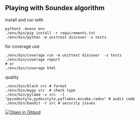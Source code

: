 ## Playing with Soundex algorithm

install and run with 
```
python3 -mvenv env
./env/bin/pip install -r requirements.txt
./env/bin/python -m unittest discover -s tests
```
for coverage use
```
./env/bin/coverage run -m unittest discover  -s tests
./env/bin/coverage report 
# or 
./env/bin/coverage html
```

quality
```
./env/bin/black src # format
./env/bin/mypy src  # check type
./env/bin/pylama -v src  -l "pycodestyle,pydocstyle,pyflakes,mccabe,radon" # audit code
./env/bin/bandit -r src # security issues
```


[![Open in Gitpod](https://gitpod.io/button/open-in-gitpod.svg)](https://gitpod.io/#https://github.com/rsilve/soundex-python.git)



